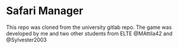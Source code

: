 # Safari Manager

This repo was cloned from the university gitlab repo. The game was developed by me and two other students from ELTE @MAttila42 and @Sylvester2003
